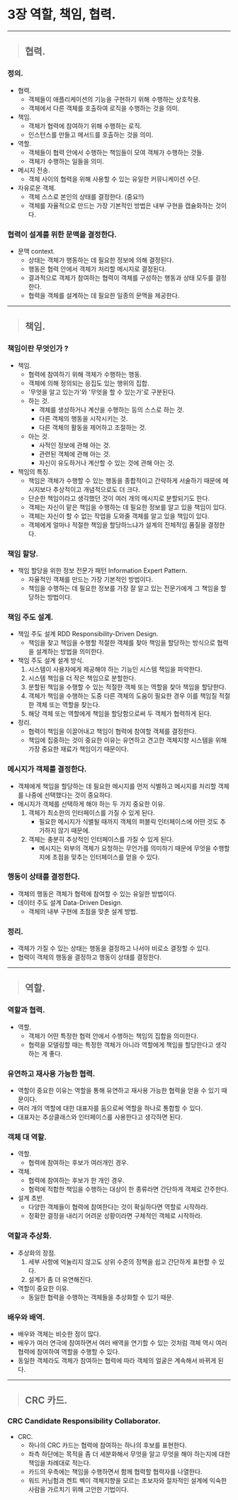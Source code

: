 # 3장 역할, 책임, 협력.

----------------------------------------------------------------------------------------------

> ## 협력.

### 정의.
- 협력.
  - 객체들이 애플리케이션의 기능을 구현하기 위해 수행하는 상호작용.
  - 객체에서 다른 객체를 호출하여 로직을 수행하는 것을 의미.
- 책임.
  - 객체가 협력에 참여하기 위해 수행하는 로직.
  - 인스턴스를 만들고 메서드를 호출하는 것을 의미.
- 역할.
  - 객체들이 협력 안에서 수행하는 책임들이 모여 객체가 수행하는 것들.
  - 객체가 수행하는 일들을 의미.
- 메시지 전송.
  - 객체 사이의 협력을 위해 사용할 수 있는 유일한 커뮤니케이션 수단.
- 자유로운 객체.
  - 객체 스스로 본인의 상태를 결정한다. (중요!!)
  - 객체를 자율적으로 만드는 가장 기본적인 방법은 내부 구현을 캡슐화하는 것이다.

### 협력이 설계를 위한 문맥을 결정한다.
- 문맥 context.
  - 상태는 객체가 행동하는 데 필요한 정보에 의해 결정된다.
  - 행동은 협력 안에서 객체가 처리할 메시지로 결정된다.
  - 결과적으로 객체가 참여하는 협력이 객체를 구성하는 행동과 상태 모두를 결정한다.
  - 협력을 객체를 설계하는 데 필요한 일종의 문맥을 제공한다.

----------------------------------------------------------------------------------------------

> ## 책임.

### 책임이란 무엇인가 ?
- 책임.
  - 협력에 참여하기 위해 객체가 수행하는 행동.
  - 객체에 의해 정의되는 응집도 있는 행위의 집합.
  - '무엇을 알고 있는가'와 '무엇을 할 수 있는가'로 구분된다.
  - 하는 것.
    - 객체를 생성하거나 계산을 수행하는 등의 스스로 하는 것.
    - 다른 객체의 행동을 시작시키는 것.
    - 다른 객체의 활동을 제어하고 조절하는 것.
  - 아는 것.
    - 사적인 정보에 관해 아는 것.
    - 관련된 객체에 관해 아는 것.
    - 자신이 유도하거나 계산할 수 있는 것에 관해 아는 것.
- 책임의 특징.
  - 책임은 객체가 수행할 수 있는 행동을 종합적이고 간략하게 서술하기 때문에 메시지보다 추상적이고 개념적으로도 더 크다.
  - 단순한 책임이라고 생각했던 것이 여러 개의 메시지로 분할되기도 한다.
  - 객체는 자신이 맡은 책임을 수행하는 데 필요한 정보를 알고 있을 책임이 있다.
  - 객체는 자신이 할 수 없는 작업을 도와줄 객체를 알고 있을 책임이 있다.
  - 객체에게 얼마나 적절한 책임을 할당하느냐가 설계의 전체적임 품질을 결정한다.

### 책임 할당.
- 책임 할당을 위한 정보 전문가 패턴 Information Expert Pattern.
  - 자율적인 객체를 만드는 가장 기본적인 방법이다.
  - 책임을 수행하는 데 필요한 정보를 가장 잘 알고 있는 전문가에게 그 책임을 할당하는 방법이다.

### 책임 주도 설계.
- 책임 주도 설계 RDD Responsibility-Driven Design.
  - 책임을 찾고 책임을 수행할 적절한 객체를 찾아 책임을 할당하는 방식으로 협력을 설계하는 방법을 의미한다.
- 책임 주도 설계 설계 방식.
  1. 시스템이 사용자에게 제공해야 하는 기능인 시스템 책임을 파악한다.
  2. 시스템 책임을 더 작은 책임으로 분할한다.
  3. 분할된 책임을 수행할 수 있는 적절한 객체 또는 역할을 찾아 책임을 할당한다.
  4. 객체가 책임을 수행하는 도중 다른 객체의 도움이 필요한 경우 이를 책임질 적절한 객체 또는 역할을 찾는다.
  5. 해당 객체 또는 역할에게 책임을 할당함으로써 두 객체가 협력하게 된다.
- 정리.
  - 협력이 책임을 이끌어내고 책임이 협력에 참여할 객체를 결정한다.
  - 책임에 집중하는 것이 중요한 이유는 유연하고 견고한 객체지향 시스템을 위해 가장 중요한 재료가 책임이기 때문이다.

### 메시지가 객체를 결정한다.
- 객체에게 책임을 할당하는 데 필요한 메시지를 먼저 식별하고 메시지를 처리할 객체를 나중에 선택했다는 것이 중요하다.
- 메시지가 객체를 선택하게 해야 하는 두 가지 중요한 이유.
  1. 객체가 최소한의 인터페이스를 가질 수 있게 된다.
     - 필요한 메시지가 식별될 때까지 객체의 퍼블릭 인터페이스에 어떤 것도 추가하지 않기 때문에.
  2. 객체는 충분히 추상적인 인터페이스를 가질 수 있게 된다.
     - 메시지는 외부의 객체가 요청하는 무언가를 의미하기 때문에 무엇을 수행할지에 초점을 맞추는 인터페이스를 얻을 수 있다. 

### 행동이 상태를 결정한다.
- 객체의 행동은 객체가 협력에 참여할 수 있는 유일한 방법이다.
- 데이터 주도 설계 Data-Driven Design.
  - 객체의 내부 구현에 초점을 맞춘 설계 방법.

### 정리.
- 객체가 가질 수 있는 상태는 행동을 결정하고 나서야 비로소 결정할 수 있다.
- 협력이 객체의 행동을 결정하고 행동이 상태를 결정한다.

----------------------------------------------------------------------------------------------

> ## 역할.

### 역할과 협력.
- 역할.
  - 객체가 어떤 특정한 협력 안에서 수행하는 책임의 집합을 의미한다.
  - 협력을 모델링할 때는 특정한 객체가 아니라 역할에게 책임을 할당한다고 생각하는 게 좋다.

### 유연하고 재사용 가능한 협력.
- 역할이 중요한 이유는 역할을 통해 유연하고 재사용 가능한 협력을 얻을 수 있기 때문이다.
- 여러 개의 역할에 대한 대표자를 둠으로써 역할을 하나로 통합할 수 있다.
- 대표자는 추상클래스와 인터페이스를 사용한다고 생각하면 된다.

### 객체 대 역할.
- 역할.
  - 협력에 참여하는 후보가 여러개인 경우.
- 객체.
  - 협력에 참여하는 후보가 한 개인 경우.
  - 협력에 적합한 책임을 수행하는 대상이 한 종류라면 간단하게 객체로 간주한다.
- 설계 초반.
  - 다양한 객체들이 협력에 참여한다는 것이 확실하다면 역할로 시작하라.
  - 정확한 결정을 내리기 어려운 상황이라면 구체적인 객체로 시작하라.

### 역할과 추상화.
- 추상화의 장점.
  1. 세부 사항에 억눌리지 않고도 상위 수준의 정책을 쉽고 간단하게 표현할 수 있다.
  2. 설계가 좀 더 유연해진다.
- 역할이 중요한 이유.
  - 동일한 협력을 수행하는 객체들을 추상화할 수 있기 때문.

### 배우와 배역.
- 배우와 객체는 비슷한 점이 많다.
- 배우가 여러 연극에 참여하면서 여러 배역을 연기할 수 있는 것처럼 객체 역시 여러 협력에 참여하여 역할을 수행할 수 있다.
- 동일한 객체라도 객체가 참여하는 협력에 따라 객체의 얼굴은 계속해서 바뀌게 된다.

----------------------------------------------------------------------------------------------

> ## CRC 카드.

### CRC Candidate Responsibility Collaborator.
- CRC.
  - 하나의 CRC 카드는 협력에 참여하는 하나의 후보를 표현한다.
  - 좌측 하단에는 목적을 좀 더 세분화해서 무엇을 알고 무엇을 해야 하는지에 대한 책임을 차례대로 적는다.
  - 카드의 우측에는 책임을 수행하면서 함께 협력할 협력자를 나열한다.
  - 워드 커닝험과 켄트 벡이 객체지향을 모르는 초보자와 절차적인 설계에 익숙한 사람을 가르치기 위해 고안한 기법이다.













